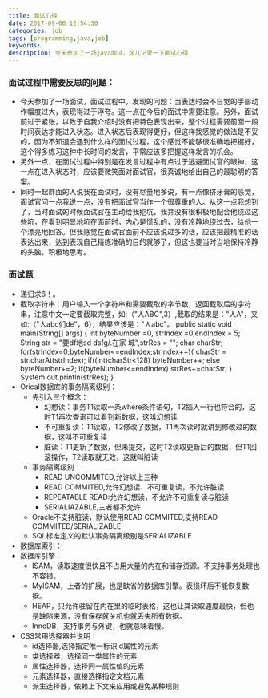 ```yaml
---
title: 面试心得
date: 2017-09-06 12:54:30
categories: job
tags: [programming,java,job]
keywords: 
description: 今天参加了一场java面试，这儿记录一下面试心得
---
```

### 面试过程中需要反思的问题： ###

- 今天参加了一场面试，面试过程中，发现的问题：当表达时会不自觉的手部动作幅度过大，表现得过于浮夸。这一点在今后的面试中需要注意。另外，面试前过于紧张，以致于自我介绍时没有把特色表现出来，整个过程需要前面一段时间表达才能进入状态。进入状态后表现得更好，但这样找感觉的做法是不妥的，因为不知道会遇到什么样的面试过程，这个感觉不能够很准确地把握好，这个得多练习这种中长时间的发言，平常应该多把握这样发言的机会。
- 另外一点，在面试过程中特别是在发言过程中有点过于逃避面试官的眼神，这一点在进入状态时，应该要微笑面对面试官，很真诚地给出自己的最聪明的答案。
- 同时一起群面的人说我在面试时，没有尽量地多说，有一点像挤牙膏的感觉，面试官问一点我说一点，没有把面试官当作一个很尊重的人。从这一点我想到了，当时面试的时候面试官在主动给我挖坑，我并没有很积极地配合他绕过这些坑，在看到明显地坑在面前时，内心是慌乱的，没有冷静地绕过去，给他一个漂亮地回答。但我感觉在面试官面前不应该说过多的话，应该把最精准的话表达出来，达到表现自己精练准确的目的就够了，但这也要当时当地保持冷静的头脑，积极地思考。

### 面试题 ###
- 递归求6！。	
- 截取字符串：用户输入一个字符串和需要截取的字节数，返回截取后的字符串，注意中文一定要截取完整，如:（"人ABC",3）,截取的结果是："人A"，又如:（"人abc们de"，6），结果应该是："人abc"。
			public static void main(String[] args) {
				int byteNumber =0, strIndex =0,endIndex = 5;
				String str = "要df地sd dsfg/.在家 城",strRes = "";
				char charStr;
				for(strIndex=0;byteNumber<=endIndex;strIndex++){
					charStr = str.charAt(strIndex);
					if((int)charStr<128)
						byteNumber++;
					else
						byteNumber+=2;
					if(byteNumber<=endIndex)
						strRes+=charStr;
				}
				System.out.println(strRes);
			}
- Orical数据库的事务隔离级别：
	- 先引入三个概念：
		- 幻想读：事务T1读取一条where条件语句，T2插入一行也符合的，这时T1再次查询可以看到新数据，这叫幻想读
		- 不可重复读：T1读取，T2修改了数据，T1再次读时就讲到修改过的数据，这叫不可重复读
		- 脏读：T1更新了数据，但未提交，这时T2读取更新后的数据，但T1回滚操作，T2读取就无效，这就叫脏读
	- 事务隔离级别：
		- READ UNCOMMITED,允许以上三种
		- READ COMMITED,允许幻想读、不可重复读，不允许脏读
		- REPEATABLE READ:允许幻想读，不允许不可重复读与脏读
		- SERIALIAZABLE,三者都不允许
	- Oracle不支持脏读，默认使用READ COMMITED,支持READ COMMITED/SERIALIZABLE
	- SQL标准定义的默认事务隔离级别是SERIALIZABLE
- 数据库索引：
- 数据库引擎：
	- ISAM，读取速度很快且不占用大量的内在和储存资源。不支持事务处理也不容错。
	- MyISAM，上者的扩展，也是缺省的数据库引擎。表损坏后不能恢复数据。
	- HEAP，只允许驻留在内在里的临时表格，这也让其读取速度最快，但也是缺陷来源，没有保存就关机也就丢失所有数据。
	- InnoDB，支持事务与外键，也就意味着慢。
- CSS常用选择器并说明：
	- id选择器,选择指定唯一标识id属性的元素
	- 类选择器，选择同一类属性的元素
	- 属性选择器，选择同一属性值的元素
	- 元素选择器，直接选择指定文档元素
	- 派生选择器，依赖上下文来应用或避免某种规则
